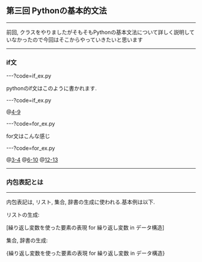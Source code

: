 ## 第三回 Pythonの基本的文法

---

前回, クラスをやりましたがそもそもPythonの基本文法について詳しく説明していなかったので今回はそこからやっていきたいと思います

---

### if文

---?code=if_ex.py

pythonのif文はこのように書かれます.

---?code=if_ex.py

@[4-9](if文のインデントは必ず必要です.半角スペース4つorタブ空白2つが推奨されています!)

---?code=for_ex.py

for文はこんな感じ

---?code=for_ex.py

@[3-4](普通のfor文.if文同様インデント必須.)
@[6-10](python独特の構文.else句はforによる繰り返しが終了した直後に1度だけ実行します.)
@[12-13](これめっちゃ特殊だけどクッソ便利.次のページで詳しく説明する.)

---

### 内包表記とは

---

内包表記は, リスト, 集合, 辞書の生成に使われる.基本例は以下.

リストの生成: 

[繰り返し変数を使った要素の表現 for 繰り返し変数 in データ構造]

集合, 辞書の生成: 

{繰り返し変数を使った要素の表現 for 繰り返し変数 in データ構造}

